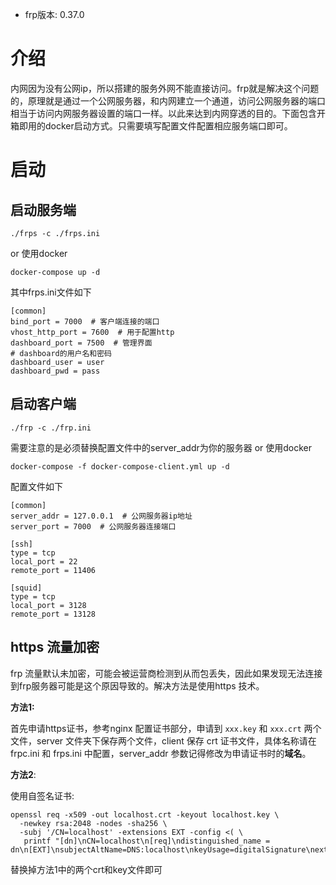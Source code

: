 *   frp版本: 0.37.0

# 介绍

内网因为没有公网ip，所以搭建的服务外网不能直接访问。frp就是解决这个问题的，原理就是通过一个公网服务器，和内网建立一个通道，访问公网服务器的端口相当于访问内网服务器设置的端口一样。以此来达到内网穿透的目的。下面包含开箱即用的docker启动方式。只需要填写配置文件配置相应服务端口即可。

# 启动

## 启动服务端

    ./frps -c ./frps.ini

or 使用docker

    docker-compose up -d

其中frps.ini文件如下

    [common]
    bind_port = 7000  # 客户端连接的端口
    vhost_http_port = 7600  # 用于配置http
    dashboard_port = 7500  # 管理界面
    # dashboard的用户名和密码
    dashboard_user = user
    dashboard_pwd = pass

## 启动客户端

    ./frp -c ./frp.ini

需要注意的是必须替换配置文件中的server\_addr为你的服务器
or 使用docker

    docker-compose -f docker-compose-client.yml up -d

配置文件如下

    [common]
    server_addr = 127.0.0.1  # 公网服务器ip地址
    server_port = 7000  # 公网服务器连接端口

    [ssh]
    type = tcp
    local_port = 22
    remote_port = 11406

    [squid]
    type = tcp
    local_port = 3128
    remote_port = 13128

## https 流量加密

frp 流量默认未加密，可能会被运营商检测到从而包丢失，因此如果发现无法连接到frp服务器可能是这个原因导致的。解决方法是使用https 技术。

**方法1:**

首先申请https证书，参考nginx 配置证书部分，申请到 `xxx.key` 和 `xxx.crt` 两个文件，server 文件夹下保存两个文件，client 保存 crt 证书文件，具体名称请在frpc.ini 和 frps.ini 中配置，server\_addr 参数记得修改为申请证书时的**域名**。

**方法2**:

使用自签名证书:

    openssl req -x509 -out localhost.crt -keyout localhost.key \
      -newkey rsa:2048 -nodes -sha256 \
      -subj '/CN=localhost' -extensions EXT -config <( \
       printf "[dn]\nCN=localhost\n[req]\ndistinguished_name = dn\n[EXT]\nsubjectAltName=DNS:localhost\nkeyUsage=digitalSignature\nextendedKeyUsage=serverAuth")

替换掉方法1中的两个crt和key文件即可
